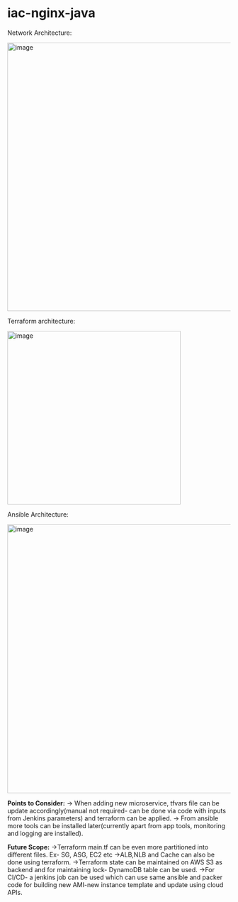 # iac-nginx-java

Network Architecture:

<img width="605" alt="image" src="https://user-images.githubusercontent.com/35598660/211060996-569599bb-5553-452e-9953-c7a70ae3e9b0.png">


Terraform architecture:

<img width="391" alt="image" src="https://user-images.githubusercontent.com/35598660/211061055-78c87ef0-ec38-4c8e-8a89-c8ee203d5d85.png">


Ansible Architecture:

<img width="606" alt="image" src="https://user-images.githubusercontent.com/35598660/211061096-ea1110b8-3877-4b55-8322-453f913973da.png">


**Points to Consider:**
-> When adding new microservice, tfvars file can be update accordingly(manual not required- can be done via code with inputs from Jenkins parameters) and terraform can be applied. 
-> From ansible more tools can be installed later(currently apart from app tools, monitoring and logging are installed).

**Future Scope:**
->Terraform main.tf can be even more partitioned into different files. Ex- SG, ASG, EC2 etc
->ALB,NLB and Cache can also be done using terraform.
->Terraform state can be maintained on AWS S3 as backend and for maintaining lock- DynamoDB table can be used.
->For CI/CD- a jenkins job can be used which can use same ansible and packer code for building new AMI-new instance template and update using cloud APIs.
